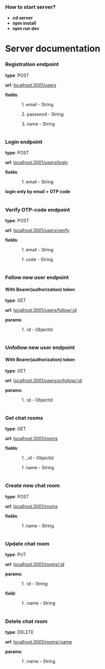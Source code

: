 ### How to start server?

- **cd server**
- **npm install**
- **npm run dev**

# Server documentation

### Registration endpoint

**type**: POST

**url**: [localhost:3001/users](localhost:3001/users)

**fields**:

&ensp;&ensp;&ensp;&ensp;&ensp;&ensp;&ensp; 1. email - String

&ensp;&ensp;&ensp;&ensp;&ensp;&ensp;&ensp; 2. password - String

&ensp;&ensp;&ensp;&ensp;&ensp;&ensp;&ensp; 3. name - String

#

### Login endpoint

**type**: POST

**url**: [localhost:3001/users/login](localhost:3001/users/login)

**fields**:

&ensp;&ensp;&ensp;&ensp;&ensp;&ensp;&ensp; 1. email - String

**login only by email + OTP code**

#

### Verify OTP-code endpoint

**type**: POST

**url**: [localhost:3001/users/verify](localhost:3001/users/verify)

**fields**:

&ensp;&ensp;&ensp;&ensp;&ensp;&ensp;&ensp; 1. email - String

&ensp;&ensp;&ensp;&ensp;&ensp;&ensp;&ensp; 1. code - String

#

### Follow new user endpoint

#### With Bearer(authorization) token

**type**: GET

**url**: [localhost:3001/users/follow/:id](localhost:3001/users/follow/632c73d35ed09aeb9c3586d2)

**params**:

&ensp;&ensp;&ensp;&ensp;&ensp;&ensp;&ensp; 1. :id - ObjectId

#

### Unfollow new user endpoint

#### With Bearer(authorization) token

**type**: GET

**url**: [localhost:3001/users/unfollow/:id](localhost:3001/users/follow/632c73d35ed09aeb9c3586d2)

**params**:

&ensp;&ensp;&ensp;&ensp;&ensp;&ensp;&ensp; 1. :id - ObjectId

#

#

### Get chat rooms

**type**: GET

**url**: [localhost:3001/rooms](localhost:3001/rooms)

**fields**:

&ensp;&ensp;&ensp;&ensp;&ensp;&ensp;&ensp; 1. _id - ObjectId

&ensp;&ensp;&ensp;&ensp;&ensp;&ensp;&ensp; 1. name - String

#

### Create new chat room

**type**: POST

**url**: [localhost:3001/rooms](localhost:3001/rooms)

**fields**:

&ensp;&ensp;&ensp;&ensp;&ensp;&ensp;&ensp; 1. name - String

#

### Update chat room

**type**: PUT

**url**: [localhost:3001/rooms/:id](localhost:3001/rooms)

**params**:

&ensp;&ensp;&ensp;&ensp;&ensp;&ensp;&ensp; 1. :id - String

**field**:

&ensp;&ensp;&ensp;&ensp;&ensp;&ensp;&ensp; 1. :name - String

#

### Delete chat room

**type**: DELETE

**url**: [localhost:3001/rooms/:name](localhost:3001/rooms/:test)

**params**:

&ensp;&ensp;&ensp;&ensp;&ensp;&ensp;&ensp; 1. :name - String


